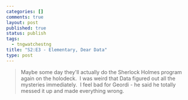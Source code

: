 ```yaml
--- 
categories: []
comments: true
layout: post
published: true
status: publish
tags: 
  - tngwatchestng
title: "S2:E3 - Elementary, Dear Data"
type: post
---
```

<blockquote>Maybe some day they'll actually do the Sherlock Holmes program again on the holodeck.  I was weird that Data figured out all the mysteries immediately.  I feel bad for Geordi - he said he totally messed it up and made everything wrong.</blockquote>
